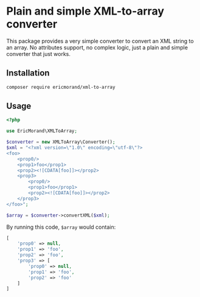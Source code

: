 # Plain and simple XML-to-array converter

This package provides a very simple converter to convert an XML string to an array. No attributes support, no complex logic, just a plain and simple converter that just works.

## Installation

```bash
composer require ericmorand/xml-to-array
```

## Usage

```php
<?php

use EricMorand\XMLToArray;

$converter = new XMLToArray\Converter();
$xml = "<?xml version=\"1.0\" encoding=\"utf-8\"?>
<foo>
    <prop0/>
    <prop1>foo</prop1>
    <prop2><![CDATA[foo]]></prop2>
    <prop3>
        <prop0/>
        <prop1>foo</prop1>
        <prop2><![CDATA[foo]]></prop2>
    </prop3>
</foo>";

$array = $converter->convertXML($xml);
```

By running this code, `$array` would contain:

```php
[
    'prop0' => null,
    'prop1' => 'foo',
    'prop2' => 'foo',
    'prop3' => [
        'prop0' => null,
        'prop1' => 'foo',
        'prop2' => 'foo'
    ]
]
```